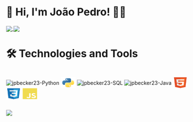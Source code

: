 # 👋 Hi, I'm João Pedro! 👨‍💻

<a href="https://github.com/jpbecker23/github-readme-stats">
  <img height=160 align="center" src="https://github-readme-stats.vercel.app/api?username=jpbecker23&theme=swift&show_icons=true" />
</a>
<a href="https://github.com/jpbecker23/convoychat">
  <img height=160 align="center" src="https://github-readme-stats.vercel.app/api/top-langs?username=jpbecker23&theme=swift&layout=compact&langs_count=8" />
</a>

# 🛠️ Technologies and Tools
<div style="display: inline_block"><br>  
<img align="center" alt="jpbecker23-Python" height="30" width="40"
  src="https://cdn.jsdelivr.net/gh/devicons/devicon@latest/icons/csharp/csharp-original.svg">          
<img align="center" alt="jpbecker23-Python" height="30" width="40" 
src="https://raw.githubusercontent.com/devicons/devicon/master/icons/python/python-original.svg">
  <img align="center" alt="jpbecker23-SQL" height="30" width="40" src="https://cdn.jsdelivr.net/gh/devicons/devicon@latest/icons/azuresqldatabase/azuresqldatabase-original.svg">
<img align="center" alt="jpbecker23-Java" height="30" width="40" src="https://cdn.jsdelivr.net/gh/devicons/devicon@latest/icons/java/java-plain-wordmark.svg">
  <img align="center" alt="jpbecker23-HTML" height="30" width="40" src="https://raw.githubusercontent.com/devicons/devicon/master/icons/html5/html5-original.svg">
  <img align="center" alt="jpbecker23-CSS" height="30" width="40" src="https://raw.githubusercontent.com/devicons/devicon/master/icons/css3/css3-original.svg">
  <img align="center" alt="jpbecker23-Js" height="30" width="40" src="https://raw.githubusercontent.com/devicons/devicon/master/icons/javascript/javascript-plain.svg">
</div>

##

<div> 
    <a href="https://www.linkedin.com/in/joao-pedro-becker-da-silva/" target="_blank"><img src="https://img.shields.io/badge/-LinkedIn-%230077B5?style=for-the-badge&logo=linkedin&logoColor=white" target="_blank"</a> 
</div>

